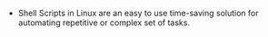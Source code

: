* Shell Scripts in Linux are an easy to use time-saving solution for automating repetitive or complex set of tasks.

